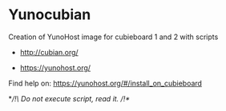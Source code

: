Yunocubian
==========

Creation of YunoHost image for cubieboard 1 and 2 with scripts

* http://cubian.org/

* https://yunohost.org/

Find help on: https://yunohost.org/#/install_on_cubieboard

**/!\ Do not execute script, read it. /!\**
